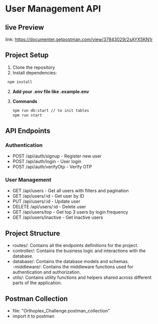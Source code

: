# User Management API

## live Preview
link: https://documenter.getpostman.com/view/37843029/2sAYX5KN1r
## Project Setup
1. Clone the repository
2. Install dependencies:
```bash
 npm install
 ```

2. **Add your .env file like .example.env**

3. **Commands**
    ```bash
    npm run db:start // to init tables
    npm run start
    ```
## API Endpoints
### Authentication
- POST /api/auth/signup - Register new user
- POST /api/auth/login - User login
- POST /api/auth/verifyOtp - Verify OTP

### User Management
- GET /api/users - Get all users with filters and pagination
- GET /api/users/:id - Get user by ID
- PUT /api/users/:id - Update user
- DELETE /api/users/:id - Delete user
- GET /api/users/top - Get top 3 users by login frequency
- GET /api/users/inactive - Get inactive users


## Project Structure
- routes/: Contains all the endpoints definitions for the project.
- controller/: Contains the business logic and interactions with the database.
- database/: Contains the database models and schemas.  
-middleware/: Contains the middleware functions used for authentication and authorization.
- utils/: Contains utility functions and helpers shared across different parts of the application.

## Postman Collection 
- file: "Orthoplex_Challenge.postman_collection" 
- import it to postman
